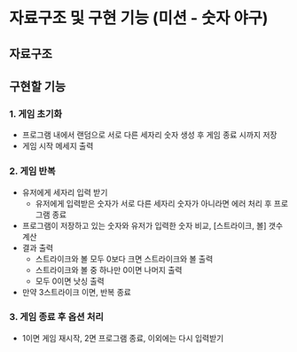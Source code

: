 # 자료구조 및 구현 기능 (미션 - 숫자 야구)

## 자료구조


## 구현할 기능

### 1. 게임 초기화
   
  - 프로그램 내에서 랜덤으로 서로 다른 세자리 숫자 생성 후 게임 종료 시까지 저장
  - 게임 시작 메세지 출력

### 2. 게임 반복
   
  - 유저에게 세자리 입력 받기
    - 유저에게 입력받은 숫자가 서로 다른 세자리 숫자가 아니라면 에러 처리 후 프로그램 종료    
  - 프로그램이 저장하고 있는 숫자와 유저가 입력한 숫자 비교, [스트라이크, 볼] 갯수 계산
  - 결과 출력
    - 스트라이크와 볼 모두 0보다 크면 스트라이크와 볼 출력
    - 스트라이크와 볼 중 하나만 0이면 나머지 출력
    - 모두 0이면 낫싱 출력
  - 만약 3스트라이크 이면, 반복 종료

### 3. 게임 종료 후 옵션 처리
- 1이면 게임 재시작, 2면 프로그램 종료, 이외에는 다시 입력받기
